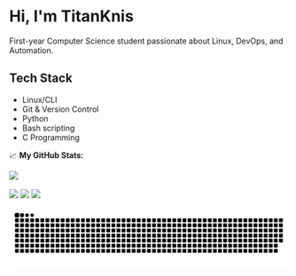 # Hi, I'm TitanKnis

First-year Computer Science student passionate about Linux, DevOps, and Automation.

## Tech Stack
- Linux/CLI
- Git & Version Control
- Python
- Bash scripting
- C Programming
  
📈 **My GitHub Stats:**

![](https://komarev.com/ghpvc/?username=titanknis&color=blue)

![](http://github-profile-summary-cards.vercel.app/api/cards/profile-details?username=titanknis&theme=codeSTACKr) 
![](http://github-profile-summary-cards.vercel.app/api/cards/repos-per-language?username=titanknis&theme=codeSTACKr) ![](http://github-profile-summary-cards.vercel.app/api/cards/stats?username=titanknis&theme=codeSTACKr)

<picture>
  <source media="(prefers-color-scheme: dark)" srcset="https://raw.githubusercontent.com/platane/platane/output/github-contribution-grid-snake-dark.svg">
  <source media="(prefers-color-scheme: light)" srcset="https://raw.githubusercontent.com/platane/platane/output/github-contribution-grid-snake.svg">
  <img alt="github contribution grid snake animation" src="https://raw.githubusercontent.com/platane/platane/output/github-contribution-grid-snake.svg">
</picture>
